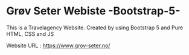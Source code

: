 # Grøv Seter Webiste -Bootstrap-5-
This is a Travelagency Website. Created by using Bootstrap 5 and Pure HTML, CSS and JS

Website URL : https://www.grov-seter.no/

